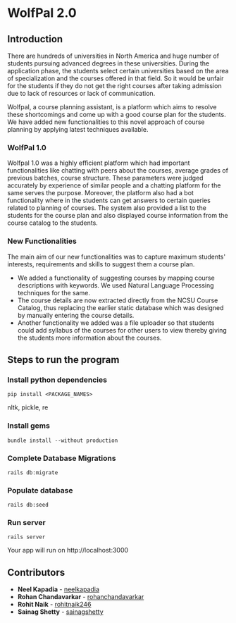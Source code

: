 # WolfPal 2.0

## Introduction

There are hundreds of universities in North America and huge number of students pursuing advanced degrees in these universities. During the application phase, the students select certain universities based on the area of specialization and the courses offered in that field. So it would be unfair for the students if they do not get the right courses after taking admission due to lack of resources or lack of communication. 

Wolfpal, a course planning assistant, is a platform which aims to resolve these shortcomings and come up with a good course plan for the students. We have added new functionalities to this novel approach of course planning by applying latest techniques available.

### WolfPal 1.0

Wolfpal 1.0  was a highly efficient platform which had important functionalities like chatting with peers about the courses, average grades of previous batches, course structure. These parameters were judged accurately by experience of similar people and a chatting platform for the same serves the purpose. Moreover, the platform also had a bot functionality where in the students can get answers to certain queries related to planning of courses. The system also provided a list to the students for the course plan and also displayed course information from the course  catalog to the students.

### New Functionalities

The main aim of our new functionalities was to capture maximum students' interests, requirements and skills to suggest them a course plan.
* We added a functionality of suggesting courses by mapping course descriptions with keywords. We used Natural Language Processing techniques for the same.
* The course details are now extracted directly from the NCSU Course Catalog, thus replacing the earlier static database which was designed by manually entering the course details.
* Another functionality we added was a file uploader so that students could add syllabus of the courses for other users to view thereby giving the students more information about the courses.


## Steps to run the program
### Install python dependencies
```
pip install <PACKAGE_NAMES>
```
nltk,
pickle,
re


### Install gems
```
bundle install --without production
```

### Complete Database Migrations
```
rails db:migrate
```

### Populate database
```
rails db:seed
```

### Run server
```
rails server
```

Your app will run on http://localhost:3000


## Contributors

* **Neel Kapadia** - [neelkapadia](https://github.com/neelkapadia)
* **Rohan Chandavarkar** - [rohanchandavarkar](https://github.com/RohanChandavarkar)
* **Rohit Naik** - [rohitnaik246](https://github.com/rohitnaik246)
* **Sainag Shetty** - [sainagshetty](https://github.com/SainagShetty)
